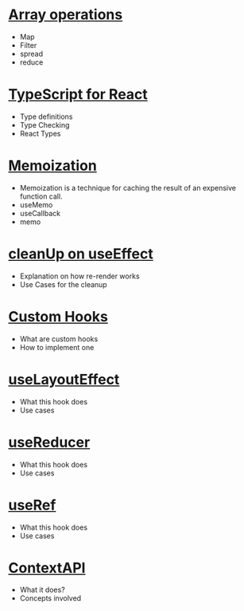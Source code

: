 # [Array operations](./topics/arraycrud/readme.md)
- Map
- Filter
- spread
- reduce


# [TypeScript for React](./topics/typescript/readme.md)
 - Type definitions
 - Type Checking
 - React Types


# [Memoization](./topics/memoization/readme.md)
- Memoization is a technique for caching the result of an expensive function call.
- useMemo
- useCallback
- memo


# [cleanUp on useEffect](./topics/useeffectcleanup/readme.md)
 - Explanation on how re-render works
 - Use Cases for the cleanup

# [Custom Hooks](./topics/hooks/readme.md)
- What are custom hooks
- How to implement one

# [useLayoutEffect](./topics/uselayouteffect/readme.md)
- What this hook does
- Use cases

# [useReducer](./topics/usereducer/readme.md)
- What this hook does
- Use cases

# [useRef](./topics/useref/readme.md)
- What this hook does
- Use cases

# [ContextAPI](./topics/context/readme.md)
 - What it does?
 - Concepts involved

